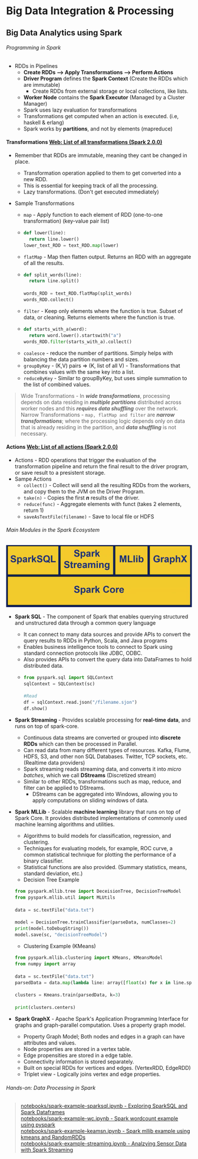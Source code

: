 # Big Data Integration & Processing

## Big Data Analytics using Spark


###### Programming in Spark

- RDDs in Pipelines
    - **Create RDDs --> Apply Transformations --> Perform Actions**
    - **Driver Program** defines the **Spark Context** (Create the RDDs which are immutable)
      - Create RDDs from external storage or local collections, like lists.
    - **Worker Node** contains the **Spark Executor** (Managed by a Cluster Manager)
    - Spark uses lazy evaluation for transformations
     - Transformations get computed when an action is executed. (i.e, haskell & erlang)
     - Spark works by **partitions**, and not by elements (mapreduce)

#### Transformations [Web: List of all transformations (Spark 2.0.0)](https://spark.apache.org/docs/2.0.0/programming-guide.html#transformations)
- Remember that RDDs are immutable, meaning they cant be changed in place. 
  - Transformation operation applied to them to get converted into a new RDD.
  - This is essential for keeping track of all the processing.
  - Lazy transformations. (Don't get executed immediately)
  
- Sample Transformations
  - ```map``` - Apply function to each element of RDD (one-to-one transformation) (key-value pair list)
  - ```python
    def lower(line):
      return line.lower()
    lower_text_RDD = text_RDD.map(lower)
    ```
  - ```flatMap``` - Map then flatten output. Returns an RDD with an aggregate of all the results.
  - ```python
    def split_words(line):
      return line.split()
      
    words_RDD = text_RDD.flatMap(split_words)
    words_RDD.collect()
    ```
  - ```filter``` - Keep only elements where the function is true. Subset of data, or cleaning. Returns elements where the function is true.
  - ```python
    def starts_with_a(word):
      return word.lower().startswith("a")
    words_RDD.filter(starts_with_a).collect()
    ```
  - ```coalesce``` - reduce the number of partitions. Simply helps with balancing the data partition numbers and sizes. 
  - ```groupByKey``` - (K,V) pairs => (K, list of all V) - Transformations that combines values with the same key into a list.
  - ```reduceByKey``` - Similar to groupByKey, but uses simple summation to the list of combined values. 
      
> Wide Transformations - In ***wide transformations***, processing depends on data residing in ***multiple partitions*** distributed across worker nodes and this ***requires data shuffling*** over the network.
> Narrow Transformations - ```map, flatMap and filter``` are ***narrow transformations***; where the processing logic depends only on data that is already residing in the partition, and ***data shuffling*** is not necessary.
      
#### Actions [Web: List of all actions (Spark 2.0.0)](https://spark.apache.org/docs/2.0.0/programming-guide.html#actions)
- Actions - RDD operations that trigger the evaluation of the transformation pipeline and return the final result to the driver program, or save result to a presistent storage. 
- Sampe Actions
  - ```collect()``` - Collect will send all the resulting RDDs from the workers, and copy them to the JVM on the Driver Program. 
  - ```take(n)``` - Copies the first ***n*** results of the driver. 
  - ```reduce(func)``` - Aggregate elements with funct (takes 2 elements, return 1)
  - ```saveAsTextFile(filename)``` - Save to local file or HDFS



###### Main Modules in the Spark Ecosystem

![sparkstack](img/sparkstack.png)

- **Spark SQL** - The component of Spark that enables querying structured and unstructured data through a common query language
    - It can connect to many data sources and provide APIs to convert the query results to RDDs in Python, Scala, and Java programs
    - Enables business intelligence tools to connect to Spark using standard connection protocols like JDBC, ODBC.
    - Also provides APIs to convert the query data into DataFrames to hold distributed data.
    - ```python
      from pyspark.sql import SQLContext
      sqlContext = SQLContext(sc)
      
      #Read
      df = sqlContext.read.json("/filename.sjon")
      df.show() 
      ```
    
- **Spark Streaming** - Provides scalable processing for **real-time data**, and runs on top of spark-core.
  - Continuous data streams are converted or grouped into **discrete RDDs** which can then be processed in Parallel.
  - Can read data from many different types of resources. Kafka, Flume, HDFS, S3, and other non SQL Databases. Twitter, TCP sockets, etc. (Realtime data providers)
  - Spark streaming reads streaming data, and converts it into *micro batches*, which we call **DStreams** (Discretized stream)
  - Similar to other RDDs, transformations such as map, reduce, and filter can be applied to DStreams. 
    - DStreams can be aggregated into Windows, allowing you to apply computations on sliding windows of data. 
  
- **Spark MLLib** - Scalable **machine learning** library that runs on top of Spark Core. It provides distributed implementations of commonly used machine learning algorithms and utilities. 
  - Algorithms to build models for classification, regression, and clustering. 
  - Techniques for evaluating models, for example, ROC curve, a common statistical technique for plotting the performance of a binary classifier.
  - Statistical functions are also provided. (Summary statistics, means, standard deviation, etc.)
  - Decision Tree Example
  ```python
  from pyspark.mllib.tree import DeceisionTree, DecisionTreeModel
  from pyspark.mllib.util import MLUtils
  
  data = sc.textFile("data.txt")
  
  model = DecisionTree.trainClassifier(parseData, numClasses=2)
  print(model.toDebugString())
  model.save(sc, "decisionTreeModel")
  ```
  - Clustering Example (KMeans)
  ```python
  from pyspark.mllib.clustering import KMeans, KMeansModel
  from numpy import array
  
  data = sc.textFile("data.txt")
  parsedData = data.map(lambda line: array([float(x) for x in line.split(' ')]))
  
  clusters = Kmeans.train(parsedData, k=3)
  
  print(clusters.centers)
  
- **Spark GraphX** - Apache Spark's Application Programming Interface for graphs and graph-parallel computation. Uses a property graph model.
  - Property Graph Model; Both nodes and edges in a graph can have attributes and values.
  - Node properties are stored in a vertex table.
  - Edge propensities are stored in a edge table.
  - Connectivity information is stored separately.
  - Built on special RDDs for vertices and edges. (VertexRDD, EdgeRDD) 
  - Triplet view - Logically joins vertex and edge properties. 


###### Hands-on: Data Processing in Spark

> [notebooks/spark-example-sparksql.ipynb - Exploring SparkSQL and Spark Dataframes](notebooks/spark-example-sparksql.ipynb)  
> [notebooks/spark-example-wc.ipynb - Spark wordcount example using pyspark](notebooks/spark-example-wc.ipynb)  
> [notebooks/spark-example-keamsn.ipynb - Spark mllib example using kmeans and RandomRDDs](notebooks/spark-example-kmeans.ipynb)  
> [notebooks/spark-example-streaming.ipynb - Analzying Sensor Data with Spark Streaming](notebooks/spark-example-streaming.ipynb)  







